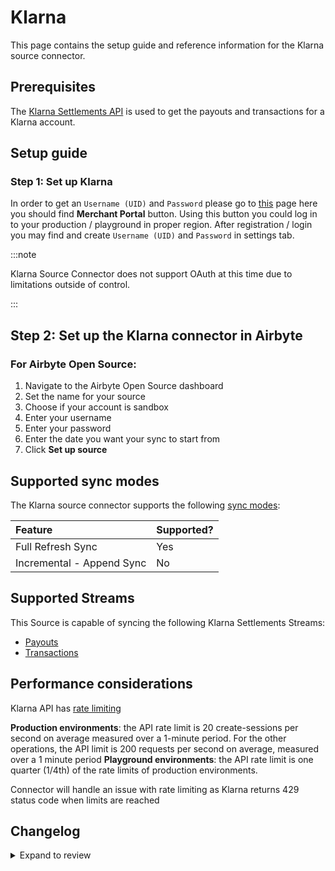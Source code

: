 # Klarna

This page contains the setup guide and reference information for the Klarna source connector.

## Prerequisites

The [Klarna Settlements API](https://developers.klarna.com/api/#settlements-api) is used to get the payouts and transactions for a Klarna account.

## Setup guide

### Step 1: Set up Klarna

In order to get an `Username (UID)` and `Password` please go to [this](https://docs.klarna.com/) page here you should find **Merchant Portal** button. Using this button you could log in to your production / playground in proper region. After registration / login you may find and create `Username (UID)` and `Password` in settings tab.

:::note

Klarna Source Connector does not support OAuth at this time due to limitations outside of control.

:::

## Step 2: Set up the Klarna connector in Airbyte

### For Airbyte Open Source:

1. Navigate to the Airbyte Open Source dashboard
2. Set the name for your source
3. Choose if your account is sandbox
4. Enter your username
5. Enter your password
6. Enter the date you want your sync to start from
7. Click **Set up source**

## Supported sync modes

The Klarna source connector supports the following [sync modes](https://docs.airbyte.com/cloud/core-concepts#connection-sync-modes):

| Feature                   | Supported? |
| :------------------------ | :--------- |
| Full Refresh Sync         | Yes        |
| Incremental - Append Sync | No         |

## Supported Streams

This Source is capable of syncing the following Klarna Settlements Streams:

- [Payouts](https://developers.klarna.com/api/#settlements-api-get-all-payouts)
- [Transactions](https://developers.klarna.com/api/#settlements-api-get-transactions)

## Performance considerations

Klarna API has [rate limiting](https://developers.klarna.com/api/#api-rate-limiting)

**Production environments**: the API rate limit is 20 create-sessions per second on average measured over a 1-minute period. For the other operations, the API limit is 200 requests per second on average, measured over a 1 minute period
**Playground environments**: the API rate limit is one quarter (1/4th) of the rate limits of production environments.

Connector will handle an issue with rate limiting as Klarna returns 429 status code when limits are reached

## Changelog

<details>
  <summary>Expand to review</summary>

| Version | Date       | Pull Request                                             | Subject                                                                         |
| :------ | :--------- | :------------------------------------------------------- | :------------------------------------------------------------------------------ |
| 0.3.24 | 2025-10-14 | [61126](https://github.com/airbytehq/airbyte/pull/61126) | Update dependencies |
| 0.3.23 | 2025-05-24 | [60684](https://github.com/airbytehq/airbyte/pull/60684) | Update dependencies |
| 0.3.22 | 2025-05-10 | [59777](https://github.com/airbytehq/airbyte/pull/59777) | Update dependencies |
| 0.3.21 | 2025-05-03 | [59239](https://github.com/airbytehq/airbyte/pull/59239) | Update dependencies |
| 0.3.20 | 2025-04-26 | [58783](https://github.com/airbytehq/airbyte/pull/58783) | Update dependencies |
| 0.3.19 | 2025-04-19 | [58220](https://github.com/airbytehq/airbyte/pull/58220) | Update dependencies |
| 0.3.18 | 2025-04-12 | [57692](https://github.com/airbytehq/airbyte/pull/57692) | Update dependencies |
| 0.3.17 | 2025-04-05 | [57049](https://github.com/airbytehq/airbyte/pull/57049) | Update dependencies |
| 0.3.16 | 2025-03-29 | [56685](https://github.com/airbytehq/airbyte/pull/56685) | Update dependencies |
| 0.3.15 | 2025-03-22 | [56040](https://github.com/airbytehq/airbyte/pull/56040) | Update dependencies |
| 0.3.14 | 2025-03-08 | [55440](https://github.com/airbytehq/airbyte/pull/55440) | Update dependencies |
| 0.3.13 | 2025-03-01 | [54743](https://github.com/airbytehq/airbyte/pull/54743) | Update dependencies |
| 0.3.12 | 2025-02-22 | [54333](https://github.com/airbytehq/airbyte/pull/54333) | Update dependencies |
| 0.3.11 | 2025-02-15 | [52751](https://github.com/airbytehq/airbyte/pull/52751) | Update dependencies |
| 0.3.10 | 2025-01-25 | [52268](https://github.com/airbytehq/airbyte/pull/52268) | Update dependencies |
| 0.3.9 | 2025-01-18 | [51800](https://github.com/airbytehq/airbyte/pull/51800) | Update dependencies |
| 0.3.8 | 2025-01-11 | [51169](https://github.com/airbytehq/airbyte/pull/51169) | Update dependencies |
| 0.3.7 | 2024-12-28 | [50659](https://github.com/airbytehq/airbyte/pull/50659) | Update dependencies |
| 0.3.6 | 2024-12-21 | [50146](https://github.com/airbytehq/airbyte/pull/50146) | Update dependencies |
| 0.3.5 | 2024-12-14 | [49639](https://github.com/airbytehq/airbyte/pull/49639) | Update dependencies |
| 0.3.4 | 2024-12-12 | [49230](https://github.com/airbytehq/airbyte/pull/49230) | Update dependencies |
| 0.3.3 | 2024-10-29 | [47478](https://github.com/airbytehq/airbyte/pull/47478) | Update dependencies |
| 0.3.2 | 2024-10-21 | [47195](https://github.com/airbytehq/airbyte/pull/47195) | Update dependencies |
| 0.3.1 | 2024-08-16 | [44196](https://github.com/airbytehq/airbyte/pull/44196) | Bump source-declarative-manifest version |
| 0.3.0 | 2024-08-15 | [44136](https://github.com/airbytehq/airbyte/pull/44136) | Refactor connector to manifest-only format |
| 0.2.16 | 2024-08-10 | [43550](https://github.com/airbytehq/airbyte/pull/43550) | Update dependencies |
| 0.2.15 | 2024-08-03 | [43266](https://github.com/airbytehq/airbyte/pull/43266) | Update dependencies |
| 0.2.14 | 2024-07-27 | [42818](https://github.com/airbytehq/airbyte/pull/42818) | Update dependencies |
| 0.2.13 | 2024-07-20 | [42276](https://github.com/airbytehq/airbyte/pull/42276) | Update dependencies |
| 0.2.12 | 2024-07-13 | [41874](https://github.com/airbytehq/airbyte/pull/41874) | Update dependencies |
| 0.2.11 | 2024-07-10 | [41483](https://github.com/airbytehq/airbyte/pull/41483) | Update dependencies |
| 0.2.10 | 2024-07-09 | [41267](https://github.com/airbytehq/airbyte/pull/41267) | Update dependencies |
| 0.2.9 | 2024-07-06 | [40819](https://github.com/airbytehq/airbyte/pull/40819) | Update dependencies |
| 0.2.8 | 2024-06-25 | [40504](https://github.com/airbytehq/airbyte/pull/40504) | Update dependencies |
| 0.2.7 | 2024-06-22 | [40151](https://github.com/airbytehq/airbyte/pull/40151) | Update dependencies |
| 0.2.6 | 2024-06-07 | [38709](https://github.com/airbytehq/airbyte/pull/38709) | Updating US endpoints |
| 0.2.5 | 2024-06-04 | [39045](https://github.com/airbytehq/airbyte/pull/39045) | [autopull] Upgrade base image to v1.2.1 |
| 0.2.4 | 2024-04-19 | [37182](https://github.com/airbytehq/airbyte/pull/37182) | Updating to 0.80.0 CDK |
| 0.2.3 | 2024-04-18 | [37182](https://github.com/airbytehq/airbyte/pull/37182) | Manage dependencies with Poetry. |
| 0.2.2 | 2024-04-15 | [37182](https://github.com/airbytehq/airbyte/pull/37182) | Base image migration: remove Dockerfile and use the python-connector-base image |
| 0.2.1 | 2024-04-12 | [37182](https://github.com/airbytehq/airbyte/pull/37182) | schema descriptions |
| 0.2.0 | 2023-10-23 | [31003](https://github.com/airbytehq/airbyte/pull/31003) | Migrate to low-code |
| 0.1.0 | 2022-10-24 | [18385](https://github.com/airbytehq/airbyte/pull/18385) | Klarna Settlements Payout and Transactions API |

</details>

